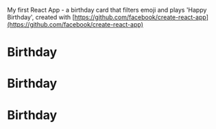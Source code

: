 My first React App - a birthday card that filters emoji and plays 'Happy Birthday', created with [https://github.com/facebook/create-react-app](https://github.com/facebook/create-react-app)
# Birthday
# Birthday
# Birthday
